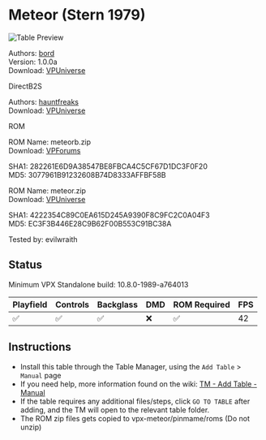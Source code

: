 ﻿# Meteor (Stern 1979)

![Table Preview](../../images/vpx-meteor.jpg)

Authors: [bord](https://vpuniverse.com/profile/9265-bord/)  
Version: 1.0.0a  
Download: [VPUniverse](https://vpuniverse.com/files/file/8519-meteor-stern-1979-sk-5/)

DirectB2S

Authors: [hauntfreaks](https://vpuniverse.com/profile/5216-hauntfreaks/)  
Download: [VPUniverse](https://vpuniverse.com/files/file/14461-meteor-stern-1979-b2s/)

ROM

ROM Name: meteorb.zip  
Download: [VPForums](https://www.vpforums.org/index.php?app=downloads&showfile=738)  

SHA1: 282261E6D9A38547BE8FBCA4C5CF67D1DC3F0F20  
MD5:  3077961B91232608B74D8333AFFBF58B

ROM Name: meteor.zip  
Download: [VPUniverse](https://vpuniverse.com/files/file/1340-meteorzip/)  

SHA1: 4222354C89C0EA615D245A9390F8C9FC2C0A04F3  
MD5: EC3F3B446E28C9B62F00B553C91BC38A

Tested by: evilwraith

## Status 

Minimum VPX Standalone build: 10.8.0-1989-a764013

| Playfield | Controls | Backglass | DMD | ROM Required | FPS | 
|-----------|----------|-----------|-----|--------------|-----|
| :white_check_mark: | :white_check_mark: | :white_check_mark: | :x: | :white_check_mark: | 42 |

## Instructions

- Install this table through the Table Manager, using the `Add Table` > `Manual` page
- If you need help, more information found on the wiki: [TM - Add Table - Manual](https://github.com/LegendsUnchained/vpx-standalone-alp4k/wiki/%5B04%5D-%F0%9F%A7%A1-TM-%E2%80%90-Other-Features#add-table---manual)
- If the table requires any additional files/steps, click `GO TO TABLE` after adding, and the TM will open to the relevant table folder.
- The ROM zip files gets copied to vpx-meteor/pinmame/roms (Do not unzip)

